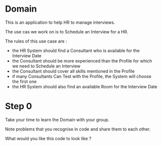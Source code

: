# Domain
This is an application to help HR to manage interviews.

The use cas we work on is to Schedule an Interview for a HR.

The rules of this use case are :
- the HR System should find a Consultant who is available for the Interview Date
- the Consultant should be more experienced than the Profile for which we need to Schedule an Interview
- the Consultant should cover all skills mentioned in the Profile
- if many Consultants Can Test with the Profile, the System will choose the first one
- the HR System should also find an available Room for the Interview Date

# Step 0
Take your time to learn the Domain with your group.

Note problems that you recognise in code and share them to each other.

What would you like this code to look like ?
